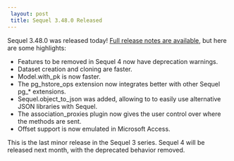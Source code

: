 ```yaml
---
 layout: post
 title: Sequel 3.48.0 Released
---
```


Sequel 3.48.0 was released today!  <a href="/rdoc/files/doc/release_notes/3_48_0_txt.html">Full release notes are available</a>, but here are some highlights:

* Features to be removed in Sequel 4 now have deprecation warnings.
* Dataset creation and cloning are faster.
* Model.with_pk is now faster.
* The pg_hstore_ops extension now integrates better with other Sequel pg_* extensions.
* Sequel.object_to_json was added, allowing to to easily use alternative JSON libraries with Sequel.
* The association_proxies plugin now gives the user control over where the methods are sent.
* Offset support is now emulated in Microsoft Access.

This is the last minor release in the Sequel 3 series.  Sequel 4 will be released next month, with the deprecated behavior removed.

